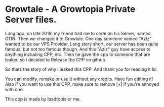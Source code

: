 # Growtale - A Growtopia Private Server files.

Long ago, on late 2019, my friend told me to code on his Server, named GTIN.
Then we changed it to Growtale. One day someone named "Aziz" wanted to be our VPS Provider.
Long story short, our server has been quite famous, but not too famous though.
And this "Aziz" guy have access to anything including CPP, etc.
Then he gave the cpp to someone that are leaker, so i decided to Release the CPP on github.

So thats the story of why i leaked this CPP. And thank you for reading it lol.

You can modify, remake or use it without any credits.
Have fun editing it!
Also if you want to use this CPP, make sure to remove [+] if you're annoyed with one.

This cpp is made by Ipadtopia or me.
